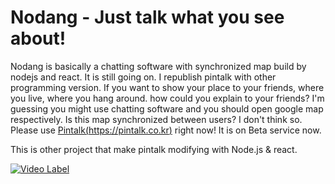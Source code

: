 # Nodang - Just talk what you see about!
Nodang is basically a chatting software with synchronized map build by nodejs and react. It is still going on. 
I republish pintalk with other programming version. 
If you want to show your place to your friends, where you live, where you hang around. how could you explain to your friends? I'm guessing you might use chatting software and you should open google map respectively. Is this map synchronized between users? I don't think so. Please use [Pintalk(https://pintalk.co.kr)](https://pintalk.co.kr) right now! It is on Beta service now.

This is other project that make pintalk modifying with Node.js & react.

[![Video Label](http://img.youtube.com/vi/mw9cQZVepwE/0.jpg)](https://youtu.be/mw9cQZVepwE)



